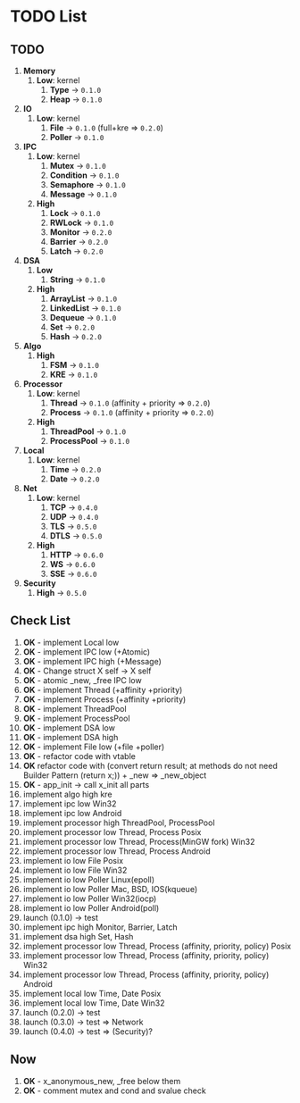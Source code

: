 # TODO List

## TODO

1. __Memory__
    1. __Low__: kernel
        1. __Type__ -> `0.1.0`
        2. __Heap__ -> `0.1.0`
2. __IO__
    1. __Low__: kernel
        1. __File__ -> `0.1.0` (full+kre => `0.2.0`)
        2. __Poller__ -> `0.1.0`
3. __IPC__
    1. __Low__: kernel
        1. __Mutex__ -> `0.1.0`
        2. __Condition__ -> `0.1.0`
        3. __Semaphore__ -> `0.1.0`
        4. __Message__ -> `0.1.0`
    2. __High__
        1. __Lock__ -> `0.1.0`
        2. __RWLock__ -> `0.1.0`
        3. __Monitor__ -> `0.2.0`
        4. __Barrier__ -> `0.2.0`
        5. __Latch__ -> `0.2.0`
4. __DSA__
    1. __Low__
        1. __String__ -> `0.1.0`
    2. __High__
        1. __ArrayList__ -> `0.1.0`
        2. __LinkedList__ -> `0.1.0`
        3. __Dequeue__ -> `0.1.0`
        4. __Set__ -> `0.2.0`
        5. __Hash__ -> `0.2.0`
5. __Algo__
    1. __High__
        1. __FSM__ -> `0.1.0`
        2. __KRE__ -> `0.1.0`
6. __Processor__
    1. __Low__: kernel
        1. __Thread__ -> `0.1.0` (affinity + priority => `0.2.0`)
        2. __Process__ -> `0.1.0` (affinity + priority => `0.2.0`)
    2. __High__
        1. __ThreadPool__ -> `0.1.0`
        2. __ProcessPool__ -> `0.1.0`
7. __Local__
    1. __Low__: kernel
        1. __Time__ -> `0.2.0`
        2. __Date__ -> `0.2.0`
8. __Net__
    1. __Low__: kernel
        1. __TCP__ -> `0.4.0`
        2. __UDP__ -> `0.4.0`
        3. __TLS__ -> `0.5.0`
        4. __DTLS__ -> `0.5.0`
    2. __High__
        1. __HTTP__ -> `0.6.0`
        2. __WS__ -> `0.6.0`
        3. __SSE__ -> `0.6.0`
9. __Security__
    1. __High__ -> `0.5.0`

## Check List

1. __OK__ - implement Local low
2. __OK__ - implement IPC low (+Atomic)
3. __OK__ - implement IPC high (+Message)
4. __OK__ - Change struct X self -> X self
5. __OK__ - atomic _new, _free IPC low
6. __OK__ - implement Thread (+affinity +priority)
7. __OK__ - implement Process (+affinity +priority)
8. __OK__ - implement ThreadPool
9. __OK__ - implement ProcessPool
10. __OK__ - implement DSA low
11. __OK__ - implement DSA high
12. __OK__ - implement File low (+file +poller)
13. __OK__ - refactor code with vtable
14. __OK__ refactor code with (convert return result; at methods do not need Builder Pattern (return x;)) + _new => _new_object
15. __OK__ - app_init -> call x_init all parts
16. implement algo high kre
17. implement ipc low Win32
18. implement ipc low Android
19. implement processor high ThreadPool, ProcessPool
20. implement processor low Thread, Process Posix
21. implement processor low Thread, Process(MinGW fork) Win32
22. implement processor low Thread, Process Android
23. implement io low File Posix
24. implement io low File Win32
25. implement io low Poller Linux(epoll)
26. implement io low Poller Mac, BSD, IOS(kqueue)
27. implement io low Poller Win32(iocp)
28. implement io low Poller Android(poll)
29. launch (0.1.0) -> test
30. implement ipc high Monitor, Barrier, Latch
31. implement dsa high Set, Hash
32. implement processor low Thread, Process (affinity, priority, policy) Posix
33. implement processor low Thread, Process (affinity, priority, policy) Win32
34. implement processor low Thread, Process (affinity, priority, policy) Android
35. implement local low Time, Date Posix
36. implement local low Time, Date Win32
37. launch (0.2.0) -> test
38. launch (0.3.0) -> test => Network
39. launch (0.4.0) -> test => (Security)?

## Now

1. __OK__ - x_anonymous_new, _free below them
2. __OK__ - comment mutex and cond and svalue check